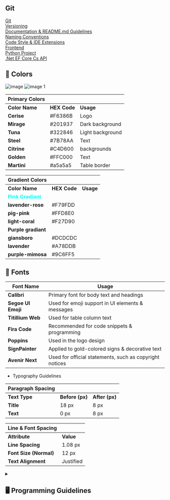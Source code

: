 ## Git

[Git]()  
[Versioning]()  
[Documentation & README.md Guidelines]()  
[Naming Conventions]()  
[Code Style & IDE Extensions]()  
[Frontend]()  
[Python Project]()  
[.Net EF Core Cs API]()  

## 🎨 Colors

![image](https://github.com/user-attachments/assets/9fa8269c-a877-4a2d-b446-79ce5447a64b)
![image 1](https://github.com/user-attachments/assets/da937ea2-9267-4493-8b2e-f34be9c5c63b)

| **Primary Colors** |  |  |
| --- | --- | --- |
| **Color Name** | **HEX Code** | **Usage** |
| **Cerise** | #F6386B | Logo |
| **Mirage** | #201937 | Dark background |
| **Tuna** | #322846 | Light background |
| **Steel** | #7B78AA | Text |
| **Citrine** | #C4D600 | backgrounds |
| **Golden** | #FFC000 | Text |
| **Martini** | #a5a5a5 | Table border |

| **Gradient Colors** |  |  |
| --- | --- | --- |
| **Color Name** | **HEX Code** | **Usage** |
| <span style="color:aqua;">**Pink Gradiant**</span> |  |  |
| **lavender-rose** | #F79FDD |  |
| **pig-pink** | #FFD8E0 |  |
| **light-coral** | #F27D90 |  |
| **Purple gradiant** |  |  |
| **giansboro** | #DCDCDC |  |
| **lavender** | #A78DDB |  |
| **purple-mimosa** | #9C6FF5 |  |

## 📌 Fonts

| **Font Name** | **Usage** |
| --- | --- |
| **Calibri** | Primary font for body text and headings |
| **Segoe UI Emoji** | Used for emoji support in UI elements & messages |
| **Titillium Web** | Used for table column text |
| **Fira Code** | Recommended for code snippets & programming |
| **Poppins** | Used in the logo design |
| **SignPainter** | Applied to gold-colored signs & decorative text |
| **Avenir Next** | Used for official statements, such as copyright notices |

- Typography Guidelines

| **Paragraph Spacing** |  |  |
| --- | --- | --- |
| **Text Type** | **Before (px)** | **After (px)** |
| **Title** | 18 px | 8 px |
| **Text** | 0 px | 8 px |

| **Line & Font Spacing** |  |
| --- | --- |
| **Attribute** | **Value** |
| **Line Spacing** | 1.08 px |
| **Font Size (Normal)** | 12 px |
| **Text Alignment** | Justified |

<details>
    <summary><h2><b>🖥️ Programming Guidelines</b></h1></summary>

### 📌 **File Header Comments**

At the **beginning of each script**, include a **header comment** with the following information:
✅ **Relative file path** based on the root directory (Root = main repository directory)
✅ **Brief introduction & purpose of the script**
✅ **Copyright information** (if applicable)
✅ **Short explanation of script functionality**

#### 🔹 **Example File Header Format (All Languages)**

```
/*
 * 📂 File Path: src/utils/dataProcessor.js
 * 📌 Description: Processes raw financial data and prepares it for AI analysis.
 * ✨ Functionality:
 * - Reads and parses financial data files
 * - Normalizes and structures data for AI processing
 * - Generates summary statistics for visualization
 * ⚠️ Note: Ensure that the data format follows the required schema before processing.
 */
```
</details>

